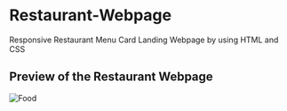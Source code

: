 # Restaurant-Webpage
Responsive Restaurant Menu Card Landing Webpage by using HTML and CSS
## Preview of the Restaurant Webpage
![Food](https://github.com/sadhamhussain13/Restaurant-Webpage/assets/124704197/ad4a94aa-9638-43d4-b8c5-d5afa760568b)
